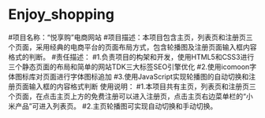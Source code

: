 # Enjoy_shopping
#项目名称：“悦享购”电商网站
#项目描述：本项目包含主页，列表页和注册页三个页面，采用经典的电商平台的页面布局方式，包含轮播图及注册页面输入框内容格式的判断。
#责任描述：
#1.负责项目的构架和开发，使用HTML5和CSS3进行三个静态页面的布局和简单的网站TDK三大标签SEO引擎优化
#2.使用icomoon字体图标库对页面进行字体图标追加
#3.使用JavaScript实现轮播图的自动切换和注册页面输入框的内容格式判断
使用说明：
#1.本项目共有主页，列表页和注册页三个页面，在点击主页上方的免费注册可以进入注册页，点击主页右边菜单栏的“小米产品”可进入列表页。
#2.主页轮播图可实现自动切换和手动切换。
